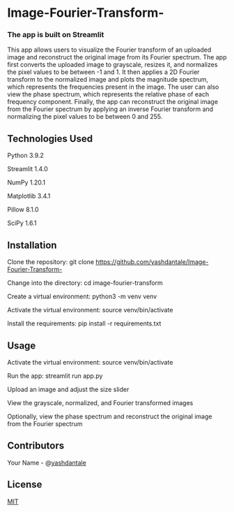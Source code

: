 # Image-Fourier-Transform-

### The app is built on Streamlit
This app allows users to visualize the Fourier transform of an uploaded image and reconstruct the original image from its Fourier spectrum. The app first converts the uploaded image to grayscale, resizes it, and normalizes the pixel values to be between -1 and 1. It then applies a 2D Fourier transform to the normalized image and plots the magnitude spectrum, which represents the frequencies present in the image. The user can also view the phase spectrum, which represents the relative phase of each frequency component. Finally, the app can reconstruct the original image from the Fourier spectrum by applying an inverse Fourier transform and normalizing the pixel values to be between 0 and 255.

## Technologies Used

Python 3.9.2

Streamlit 1.4.0

NumPy 1.20.1

Matplotlib 3.4.1

Pillow 8.1.0

SciPy 1.6.1

## Installation
Clone the repository: git clone https://github.com/yashdantale/Image-Fourier-Transform-

Change into the directory: cd image-fourier-transform

Create a virtual environment: python3 -m venv venv

Activate the virtual environment: source venv/bin/activate

Install the requirements: pip install -r requirements.txt


## Usage
Activate the virtual environment: source venv/bin/activate

Run the app: streamlit run app.py

Upload an image and adjust the size slider

View the grayscale, normalized, and Fourier transformed images

Optionally, view the phase spectrum and reconstruct the original image from the Fourier spectrum

## Contributors

Your Name - @[yashdantale](https://github.com/yashdantale)

## License

[MIT](https://choosealicense.com/licenses/mit/)


